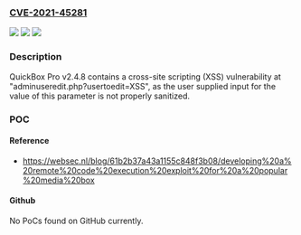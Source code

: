 ### [CVE-2021-45281](https://cve.mitre.org/cgi-bin/cvename.cgi?name=CVE-2021-45281)
![](https://img.shields.io/static/v1?label=Product&message=n%2Fa&color=blue)
![](https://img.shields.io/static/v1?label=Version&message=n%2Fa&color=blue)
![](https://img.shields.io/static/v1?label=Vulnerability&message=n%2Fa&color=brighgreen)

### Description

QuickBox Pro v2.4.8 contains a cross-site scripting (XSS) vulnerability at "adminuseredit.php?usertoedit=XSS", as the user supplied input for the value of this parameter is not properly sanitized.

### POC

#### Reference
- https://websec.nl/blog/61b2b37a43a1155c848f3b08/developing%20a%20remote%20code%20execution%20exploit%20for%20a%20popular%20media%20box

#### Github
No PoCs found on GitHub currently.


